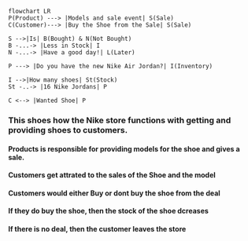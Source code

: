 ```mermaid
flowchart LR
P(Product) ---> |Models and sale event| S(Sale)
C(Customer)---> |Buy the Shoe from the Sale| S(Sale)

S -->|Is| B(Bought) & N(Not Bought)
B -...-> |Less in Stock| I 
N -...-> |Have a good day!| L(Later)

P ---> |Do you have the new Nike Air Jordan?| I(Inventory)

I -->|How many shoes| St(Stock)
St -..-> |16 Nike Jordans| P

C <--> |Wanted Shoe| P

```

### This shoes how the Nike store functions with getting and providing shoes to customers. 
#### Products is responsible for providing models for the shoe and gives a sale.
#### Customers get attrated to the sales of the Shoe and the model
#### Customers would either Buy or dont buy the shoe from the deal
#### If they do buy the shoe, then the stock of the shoe dcreases
#### If there is no deal, then the customer leaves the store
#####
